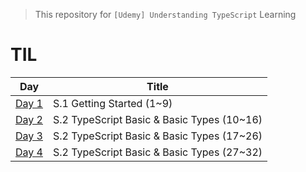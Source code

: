 > This repository for `[Udemy] Understanding TypeScript` Learning

# TIL

| Day                           | Title                                      |
| ----------------------------- | ------------------------------------------ |
| [Day 1](./markdown/230410.md) | S.1 Getting Started (1~9)                  |
| [Day 2](./markdown/230411.md) | S.2 TypeScript Basic & Basic Types (10~16) |
| [Day 3](./markdown/230412.md) | S.2 TypeScript Basic & Basic Types (17~26) |
| [Day 4](./markdown/230412.md) | S.2 TypeScript Basic & Basic Types (27~32) |
